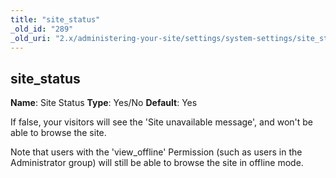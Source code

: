 ```yaml
---
title: "site_status"
_old_id: "289"
_old_uri: "2.x/administering-your-site/settings/system-settings/site_status"
---
```


## site\_status

**Name**: Site Status
**Type**: Yes/No
**Default**: Yes

If false, your visitors will see the 'Site unavailable message', and won't be able to browse the site.

Note that users with the 'view\_offline' Permission (such as users in the Administrator group) will still be able to browse the site in offline mode.

